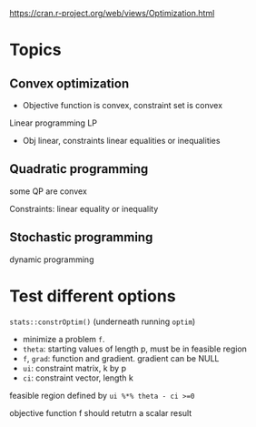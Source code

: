 https://cran.r-project.org/web/views/Optimization.html



# Topics

## Convex optimization

- Objective function is convex, constraint set is convex

Linear programming LP

- Obj linear, constraints linear equalities or inequalities



## Quadratic programming 

some QP are convex

Constraints: linear equality or inequality 



## Stochastic programming

dynamic programming 









# Test different options 

`stats::constrOptim()` (underneath running `optim`)

- minimize a problem `f`. 
- `theta`: starting values of length p, must be in feasible region
- `f`, `grad`: function and gradient. gradient can be NULL
- `ui`: constraint matrix, k by p
- `ci`: constraint vector, length k

feasible region defined by `ui %*% theta - ci >=0`

objective function f should retutrn a scalar result



